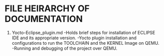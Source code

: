 # FILE HEIRARCHY OF DOCUMENTATION
   1. Yocto-Eclipse_plugin.md 
     -Holds brief steps for installation of ECLIPSE IDE and its appropriate version.
    -Yocto plugin installation and configurations to run the TOOLCHAIN and the KERNEL Image on QEMU.
    -Running and debugging of the project over QEMU.

